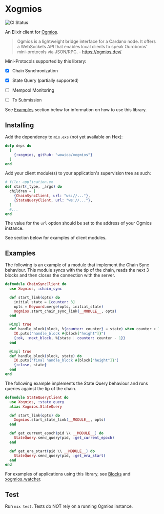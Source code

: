 # Xogmios

![CI Status](https://github.com/wowica/xogmios/actions/workflows/ci.yml/badge.svg)

An Elixir client for [Ogmios](https://github.com/CardanoSolutions/ogmios).  

> Ogmios is a lightweight bridge interface for a Cardano node. It offers a WebSockets API that enables local clients to speak Ouroboros' mini-protocols via JSON/RPC. - https://ogmios.dev/

Mini-Protocols supported by this library:

- [x] Chain Synchronization
- [x] State Query (partially supported)
- [ ] Mempool Monitoring
- [ ] Tx Submission


See [Examples](#examples) section below for information on how to use this library.

## Installing

Add the dependency to `mix.exs` (not yet available on Hex):

```elixir
defp deps do
  [
    {:xogmios, github: "wowica/xogmios"}
  ]
end
```

Add your client module(s) to your application's supervision tree as such:

```elixir
# file: application.ex
def start(_type, _args) do
  children = [
    {ChainSyncClient, url: "ws://..."},
    {StateQueryClient, url: "ws://..."},
  ]
  #...
end
```

The value for the `url` option should be set to the address of your Ogmios instance.

See section below for examples of client modules.

## Examples

The following is an example of a module that implement the Chain Sync behaviour.  This module syncs with the tip of the chain, reads the next 3 blocks and then closes the connection with the server.

```elixir
defmodule ChainSyncClient do
  use Xogmios, :chain_sync

  def start_link(opts) do
    initial_state = [counter: 3]
    opts = Keyword.merge(opts, initial_state)
    Xogmios.start_chain_sync_link(__MODULE__, opts)
  end

  @impl true
  def handle_block(block, %{counter: counter} = state) when counter > 1 do
    IO.puts("handle_block #{block["height"]}")
    {:ok, :next_block, %{state | counter: counter - 1}}
  end

  @impl true
  def handle_block(block, state) do
    IO.puts("final handle_block #{block["height"]}")
    {:close, state}
  end
end
```

The following example implements the State Query behaviour and runs queries against the tip of the chain.

```elixir
defmodule StateQueryClient do
  use Xogmios, :state_query
  alias Xogmios.StateQuery

  def start_link(opts) do
    Xogmios.start_state_link(__MODULE__, opts)
  end

  def get_current_epoch(pid \\ __MODULE__) do
    StateQuery.send_query(pid, :get_current_epoch)
  end

  def get_era_start(pid \\ __MODULE__) do
    StateQuery.send_query(pid, :get_era_start)
  end
end
```

For examples of applications using this library, see [Blocks](https://github.com/wowica/blocks) and [xogmios_watcher](https://github.com/wowica/xogmios_watcher).

## Test

Run `mix test`. Tests do NOT rely on a running Ogmios instance.

